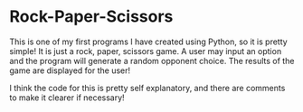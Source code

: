 # Rock-Paper-Scissors
This is one of my first programs I have created using Python, so it is pretty simple! It is just a rock, paper, scissors game. A user may input an option and the program will generate a random opponent choice. The results of the game are displayed for the user!

I think the code for this is pretty self explanatory, and there are comments to make it clearer if necessary!
